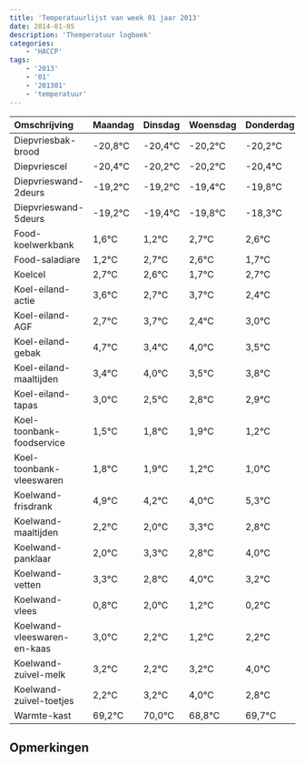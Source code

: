 ```yaml
---
title: 'Temperatuurlijst van week 01 jaar 2013'
date: 2014-01-05
description: 'Themperatuur logboek'
categories:
    - 'HACCP'
tags:
    - '2013'
    - '01'
    - '201301'
    - 'temperatuur'
---
```

|Omschrijving|Maandag|Dinsdag|Woensdag|Donderdag|Vrijdag|Zaterdag|Zondag|
|:---|:---|:---|:---|:---|:---|:---|:---|
|Diepvriesbak-brood|-20,8°C|-20,4°C|-20,2°C|-20,2°C|-20,4°C|-20,8°C|-19,3°C|
|Diepvriescel|-20,4°C|-20,2°C|-20,2°C|-20,4°C|-20,8°C|-19,3°C|-19,4°C|
|Diepvrieswand-2deurs|-19,2°C|-19,2°C|-19,4°C|-19,8°C|-18,3°C|-18,4°C|-19,3°C|
|Diepvrieswand-5deurs|-19,2°C|-19,4°C|-19,8°C|-18,3°C|-18,4°C|-19,3°C|-18,3°C|
|Food-koelwerkbank|1,6°C|1,2°C|2,7°C|2,6°C|1,7°C|2,7°C|1,4°C|
|Food-saladiare|1,2°C|2,7°C|2,6°C|1,7°C|2,7°C|1,4°C|2,0°C|
|Koelcel|2,7°C|2,6°C|1,7°C|2,7°C|1,4°C|2,0°C|1,5°C|
|Koel-eiland-actie|3,6°C|2,7°C|3,7°C|2,4°C|3,0°C|2,5°C|2,8°C|
|Koel-eiland-AGF|2,7°C|3,7°C|2,4°C|3,0°C|2,5°C|2,8°C|2,9°C|
|Koel-eiland-gebak|4,7°C|3,4°C|4,0°C|3,5°C|3,8°C|3,9°C|3,2°C|
|Koel-eiland-maaltijden|3,4°C|4,0°C|3,5°C|3,8°C|3,9°C|3,2°C|3,0°C|
|Koel-eiland-tapas|3,0°C|2,5°C|2,8°C|2,9°C|2,2°C|2,0°C|3,3°C|
|Koel-toonbank-foodservice|1,5°C|1,8°C|1,9°C|1,2°C|1,0°C|2,3°C|1,8°C|
|Koel-toonbank-vleeswaren|1,8°C|1,9°C|1,2°C|1,0°C|2,3°C|1,8°C|3,0°C|
|Koelwand-frisdrank|4,9°C|4,2°C|4,0°C|5,3°C|4,8°C|6,0°C|5,2°C|
|Koelwand-maaltijden|2,2°C|2,0°C|3,3°C|2,8°C|4,0°C|3,2°C|2,2°C|
|Koelwand-panklaar|2,0°C|3,3°C|2,8°C|4,0°C|3,2°C|2,2°C|3,2°C|
|Koelwand-vetten|3,3°C|2,8°C|4,0°C|3,2°C|2,2°C|3,2°C|4,0°C|
|Koelwand-vlees|0,8°C|2,0°C|1,2°C|0,2°C|1,2°C|2,0°C|0,8°C|
|Koelwand-vleeswaren-en-kaas|3,0°C|2,2°C|1,2°C|2,2°C|3,0°C|1,8°C|2,7°C|
|Koelwand-zuivel-melk|3,2°C|2,2°C|3,2°C|4,0°C|2,8°C|3,7°C|2,0°C|
|Koelwand-zuivel-toetjes|2,2°C|3,2°C|4,0°C|2,8°C|3,7°C|2,0°C|2,8°C|
|Warmte-kast|69,2°C|70,0°C|68,8°C|69,7°C|68,0°C|68,8°C|68,9°C|

## Opmerkingen


